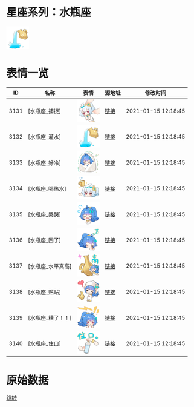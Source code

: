 # 星座系列：水瓶座

<img src="./cover.png" height="60" alt="cover" />

# 表情一览

|ID|名称|表情|源地址|修改时间|
|----|----|----|----|----|
|3131|[水瓶座_捕捉]|<img src="./pic/003131_%5B水瓶座_捕捉%5D.png" height="60" alt="捕捉"/>|[链接](http://i0.hdslb.com/bfs/emote/1a49d0152e3839825cc271212c581673a345e552.png)|2021-01-15 12:18:45|
|3132|[水瓶座_灌水]|<img src="./pic/003132_%5B水瓶座_灌水%5D.png" height="60" alt="灌水"/>|[链接](http://i0.hdslb.com/bfs/emote/57b277a56c5833460c8399c4a7b317eb98831095.png)|2021-01-15 12:18:45|
|3133|[水瓶座_好冷]|<img src="./pic/003133_%5B水瓶座_好冷%5D.png" height="60" alt="好冷"/>|[链接](http://i0.hdslb.com/bfs/emote/4dfe3493c5c713937d8ec865185b234290af82eb.png)|2021-01-15 12:18:45|
|3134|[水瓶座_喝热水]|<img src="./pic/003134_%5B水瓶座_喝热水%5D.png" height="60" alt="喝热水"/>|[链接](http://i0.hdslb.com/bfs/emote/bcaf5d12dc4048d3f4ae58d214080d8c88f317cf.png)|2021-01-15 12:18:45|
|3135|[水瓶座_哭哭]|<img src="./pic/003135_%5B水瓶座_哭哭%5D.png" height="60" alt="哭哭"/>|[链接](http://i0.hdslb.com/bfs/emote/cbb33224752856ed76bc56369730d424a5063544.png)|2021-01-15 12:18:45|
|3136|[水瓶座_困了]|<img src="./pic/003136_%5B水瓶座_困了%5D.png" height="60" alt="困了"/>|[链接](http://i0.hdslb.com/bfs/emote/e6e1c75d4c1b2030c92d0ab9cef390e25250d844.png)|2021-01-15 12:18:45|
|3137|[水瓶座_水平真高]|<img src="./pic/003137_%5B水瓶座_水平真高%5D.png" height="60" alt="水平真高"/>|[链接](http://i0.hdslb.com/bfs/emote/67d015392c7cd038816d123ecb7618b189ba47db.png)|2021-01-15 12:18:45|
|3138|[水瓶座_贴贴]|<img src="./pic/003138_%5B水瓶座_贴贴%5D.png" height="60" alt="贴贴"/>|[链接](http://i0.hdslb.com/bfs/emote/bd7d67307fbcb85495a8d76b27c29c461348a5f1.png)|2021-01-15 12:18:45|
|3139|[水瓶座_糟了！！]|<img src="./pic/003139_%5B水瓶座_糟了！！%5D.png" height="60" alt="糟了！！"/>|[链接](http://i0.hdslb.com/bfs/emote/c0550e0d8e3b7ca3ce752aef9ec66860392dbaee.png)|2021-01-15 12:18:45|
|3140|[水瓶座_住口]|<img src="./pic/003140_%5B水瓶座_住口%5D.png" height="60" alt="住口"/>|[链接](http://i0.hdslb.com/bfs/emote/533614a263c97087afd7985ec834adb5ecf45c6b.png)|2021-01-15 12:18:45|

# 原始数据

[跳转](./raw.json)


